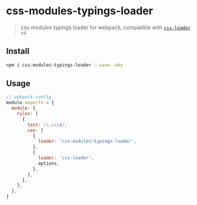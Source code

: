 # css-modules-typings-loader

> css modules typings loader for webpack, compatible with [`css-loader`](https://github.com/webpack-contrib/css-loader) `v4`

## Install

```bash
npm i css-modules-typings-loader --save--dev
```

## Usage

```js
// webpack config
module.exports = {
  module: {
    rules: [
      {
        test: /\.css$/,
        use: [
          {
            loader: 'css-modules-typings-loader',
          },
          {
            loader: 'css-loader',
            options,
          },
        ],
      },
    ],
  },
}
```
